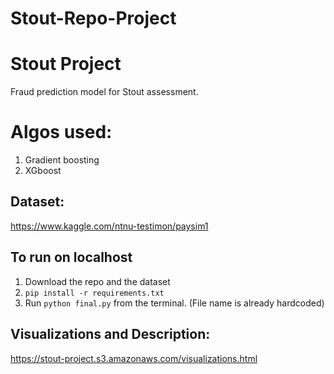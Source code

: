 # Stout-Repo-Project
# Stout Project
Fraud prediction model for Stout assessment. 

# Algos used: 
1. Gradient boosting
2. XGboost

## Dataset: 
https://www.kaggle.com/ntnu-testimon/paysim1
 

## To run on localhost
1. Download the repo and the dataset
2. `pip install -r requirements.txt`
3. Run `python final.py` from the terminal. (File name is already hardcoded)


## Visualizations and Description:
https://stout-project.s3.amazonaws.com/visualizations.html
